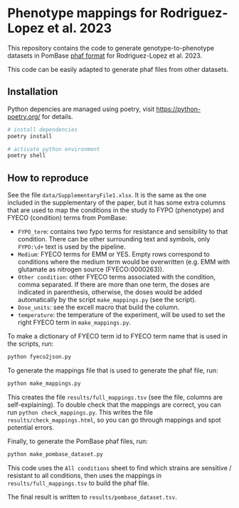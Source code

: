 # Phenotype mappings for Rodriguez-Lopez et al. 2023

This repository contains the code to generate genotype-to-phenotype datasets in PomBase [phaf format](https://www.pombase.org/downloads/phenotype-annotations) for Rodriguez-Lopez et al. 2023.

This code can be easily adapted to generate phaf files from other datasets.

## Installation

Python depencies are managed using poetry, visit https://python-poetry.org/ for details.

```bash
# install dependencies
poetry install

# activate python environment
poetry shell
```

## How to reproduce

See the file `data/SupplementaryFile1.xlsx`. It is the same as the one included in the supplementary of the paper, but it has some extra columns that are used to map the conditions in the study to FYPO (phenotype) and FYECO (condition) terms from PomBase:

- `FYPO_term`: contains two fypo terms for resistance and sensibility to that condition. There can be other surrounding text and symbols, only `FYPO:\d+` text is used by the pipeline.
- `Medium`: FYECO terms for EMM or YES. Empty rows correspond to conditions where the medium term would be overwritten (e.g. EMM with glutamate as nitrogen source (FYECO:0000263)).
- `Other condition`: other FYECO terms associated with the condition, comma separated. If there are more than one term, the doses are indicated in parenthesis, otherwise, the doses would be added automatically by the script `make_mappings.py` (see the script).
- `Dose_units`: see the excell macro that build the column.
- `temperature`: the temperature of the experiment, will be used to set the right FYECO term in `make_mappings.py`.

To make a dictionary of FYECO term id to FYECO term name that is used in the scripts, run:

```bash
python fyeco2json.py
```

To generate the mappings file that is used to generate the phaf file, run:

```bash
python make_mappings.py
```

This creates the file `results/full_mappings.tsv` (see the file, columns are self-explaining). To double check that the mappings are correct, you can run `python check_mappings.py`. This writes the file `results/check_mappings.html`, so you can go through mappings and spot potential errors.

Finally, to generate the PomBase phaf files, run:

```bash
python make_pombase_dataset.py
```

This code uses the `All conditions` sheet to find which strains are sensitive / resistant to all conditions, then uses the mappings in `results/full_mappings.tsv` to build the phaf file.

The final result is written to `results/pombase_dataset.tsv`.
